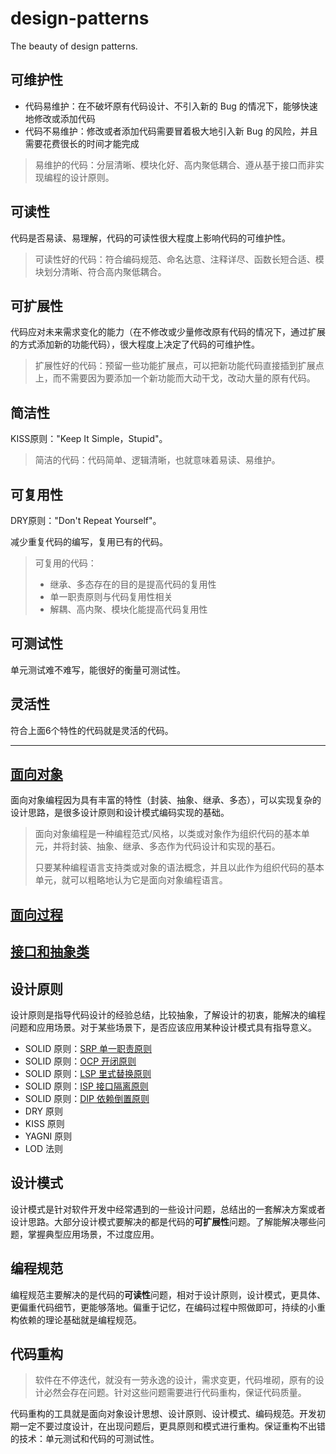 # design-patterns

The beauty of design patterns.

## 可维护性

- 代码易维护：在不破坏原有代码设计、不引入新的 Bug 的情况下，能够快速地修改或添加代码
- 代码不易维护：修改或者添加代码需要冒着极大地引入新 Bug 的风险，并且需要花费很长的时间才能完成

> 易维护的代码：分层清晰、模块化好、高内聚低耦合、遵从基于接口而非实现编程的设计原则。

## 可读性

代码是否易读、易理解，代码的可读性很大程度上影响代码的可维护性。

> 可读性好的代码：符合编码规范、命名达意、注释详尽、函数长短合适、模块划分清晰、符合高内聚低耦合。

## 可扩展性

代码应对未来需求变化的能力（在不修改或少量修改原有代码的情况下，通过扩展的方式添加新的功能代码），很大程度上决定了代码的可维护性。

> 扩展性好的代码：预留一些功能扩展点，可以把新功能代码直接插到扩展点上，而不需要因为要添加一个新功能而大动干戈，改动大量的原有代码。

## 简洁性

KISS原则："Keep It Simple，Stupid"。

> 简洁的代码：代码简单、逻辑清晰，也就意味着易读、易维护。

## 可复用性

DRY原则："Don't Repeat Yourself"。

减少重复代码的编写，复用已有的代码。

> 可复用的代码：
>
> - 继承、多态存在的目的是提高代码的复用性
> - 单一职责原则与代码复用性相关
> - 解耦、高内聚、模块化能提高代码复用性

## 可测试性

单元测试难不难写，能很好的衡量可测试性。

## 灵活性

符合上面6个特性的代码就是灵活的代码。

----------

## [面向对象](./object-oriented/README.md)

面向对象编程因为具有丰富的特性（封装、抽象、继承、多态），可以实现复杂的设计思路，是很多设计原则和设计模式编码实现的基础。

> 面向对象编程是一种编程范式/风格，以类或对象作为组织代码的基本单元，并将封装、抽象、继承、多态作为代码设计和实现的基石。
>
> 只要某种编程语言支持类或对象的语法概念，并且以此作为组织代码的基本单元，就可以粗略地认为它是面向对象编程语言。

## [面向过程](./process-oriented/README.md)

## [接口和抽象类](./interface-abstract/README.md)

## 设计原则

设计原则是指导代码设计的经验总结，比较抽象，了解设计的初衷，能解决的编程问题和应用场景。对于某些场景下，是否应该应用某种设计模式具有指导意义。

- SOLID 原则：[SRP 单一职责原则](./design-principles/README.md#srp)
- SOLID 原则：[OCP 开闭原则](./design-principles/README.md#ocp)
- SOLID 原则：[LSP 里式替换原则](./design-principles/README.md#lsp)
- SOLID 原则：[ISP 接口隔离原则](./design-principles/README.md#isp)
- SOLID 原则：[DIP 依赖倒置原则](./design-principles/README.md#dip)
- DRY 原则
- KISS 原则
- YAGNI 原则
- LOD 法则

## 设计模式

设计模式是针对软件开发中经常遇到的一些设计问题，总结出的一套解决方案或者设计思路。大部分设计模式要解决的都是代码的**可扩展性**问题。了解能解决哪些问题，掌握典型应用场景，不过度应用。

## 编程规范

编程规范主要解决的是代码的**可读性**问题，相对于设计原则，设计模式，更具体、更偏重代码细节，更能够落地。偏重于记忆，在编码过程中照做即可，持续的小重构依赖的理论基础就是编程规范。

## 代码重构

> 软件在不停迭代，就没有一劳永逸的设计，需求变更，代码堆砌，原有的设计必然会存在问题。针对这些问题需要进行代码重构，保证代码质量。

代码重构的工具就是面向对象设计思想、设计原则、设计模式、编码规范。开发初期一定不要过度设计，在出现问题后，更具原则和模式进行重构。保证重构不出错的技术：单元测试和代码的可测试性。
